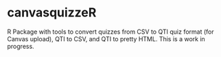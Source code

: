 # canvasquizzeR
R Package with tools to convert quizzes from CSV to QTI quiz format (for Canvas upload), QTI to CSV, and QTI to pretty HTML. This is a work in progress.
